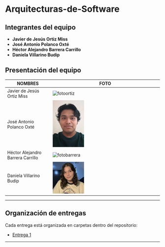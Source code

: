 # Arquitecturas-de-Software

## Integrantes del equipo

-   **Javier de Jesús Ortiz Miss**
-   **José Antonio Polanco Oxté**
-   **Héctor Alejandro Barrera Carrillo**
-   **Daniela Villarino Budip**

## Presentación del equipo

| NOMBRES                           | FOTO                                                                                            |
| --------------------------------- | ----------------------------------------------------------------------------------------------- |
| Javier de Jesús Ortiz Miss        | <img src="./assets/img/profile_pictures/tunombre.jpg" width="30%" alt="fotoortiz"/>             |
| José Antonio Polanco Oxté         | <img src="./assets/img/profile_pictures/polancoJose.jpg" width="30%" alt="fotopolanco"/>        |
| Héctor Alejandro Barrera Carrillo | <img src="./assets/img/profile_pictures/tunombre.jpg" width="30%" alt="fotobarrera"/>           |
| Daniela Villarino Budip           | <img src="./assets/img/profile_pictures/villarinoDaniela.jpg" width="30%" alt="fotovillarino"/> |

---

## Organización de entregas

Cada entrega está organizada en carpetas dentro del repositorio:

-   [Entrega 1](./Entregas/Entrega1/)

---

